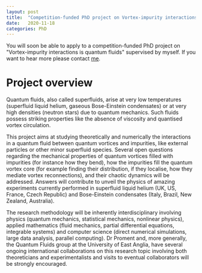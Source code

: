```yaml
---
layout: post
title:  "Competition-funded PhD project on Vortex-impurity interactions is quantum fluids"
date:   2020-11-18
categories: PhD
---
```


You will soon be able to apply to a competition-funded PhD project on "Vortex-impurity interactions is quantum fluids" supervised by myself.
If you want to hear more please contact [me](mailto:d.proment@uea.ac.uk).

# Project overview

Quantum fluids, also called superfluids, arise at very low temperatures (superfluid liquid helium, gaseous Bose-Einstein condensates) or at very high densities (neutron stars) due to quantum mechanics. Such fluids possess striking properties like the absence of viscosity and quantised vortex circulation. 

This project aims at studying theoretically and numerically the interactions in a quantum fluid between quantum vortices and impurities, like external particles or other minor superfluid species. Several open questions regarding the mechanical properties of quantum vortices filled with impurities (for instance how they bend), how the impurities fill the quantum vortex core (for example finding their distribution, if they localise, how they mediate vortex reconnections), and their chaotic dynamics will be addressed. Answers will contribute to unveil the physics of amazing experiments currently performed in superfluid liquid helium (UK, US, France, Czech Republic) and Bose-Einstein condensates (Italy, Brazil, New Zealand, Australia).

The research methodology will be inherently interdisciplinary involving physics (quantum mechanics, statistical mechanics, nonlinear physics), applied mathematics (fluid mechanics, partial differential equations, integrable systems) and computer science (direct numerical simulations, large data analysis, parallel computing). Dr Proment and, more generally, the Quantum Fluids group at the University of East Anglia, have several ongoing international collaborations on this research topic involving both theoreticians and experimentalists and visits to eventual collaborators will be strongly encouraged. 


